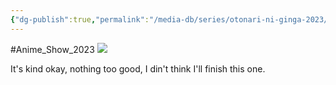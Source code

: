 ```yaml
---
{"dg-publish":true,"permalink":"/media-db/series/otonari-ni-ginga-2023/","title":"Otonari ni Ginga","tags":["mediaDB/tv/series"],"noteIcon":""}
---
```


#Anime_Show_2023 
<img src="https://cdn.myanimelist.net/images/anime/1091/135041.jpg">

It's kind okay, nothing too good, I din't think I'll finish this one.